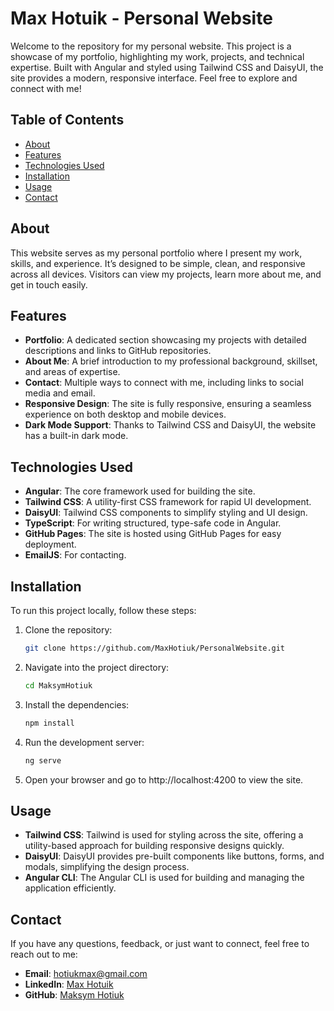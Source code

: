 # Max Hotuik - Personal Website

Welcome to the repository for my personal website. This project is a showcase of my portfolio, highlighting my work, projects, and technical expertise. Built with Angular and styled using Tailwind CSS and DaisyUI, the site provides a modern, responsive interface. Feel free to explore and connect with me!

## Table of Contents

- [About](#about)
- [Features](#features)
- [Technologies Used](#technologies-used)
- [Installation](#installation)
- [Usage](#usage)
- [Contact](#contact)

## About

This website serves as my personal portfolio where I present my work, skills, and experience. It’s designed to be simple, clean, and responsive across all devices. Visitors can view my projects, learn more about me, and get in touch easily.

## Features

- **Portfolio**: A dedicated section showcasing my projects with detailed descriptions and links to GitHub repositories.
- **About Me**: A brief introduction to my professional background, skillset, and areas of expertise.
- **Contact**: Multiple ways to connect with me, including links to social media and email.
- **Responsive Design**: The site is fully responsive, ensuring a seamless experience on both desktop and mobile devices.
- **Dark Mode Support**: Thanks to Tailwind CSS and DaisyUI, the website has a built-in dark mode.

## Technologies Used

- **Angular**: The core framework used for building the site.
- **Tailwind CSS**: A utility-first CSS framework for rapid UI development.
- **DaisyUI**: Tailwind CSS components to simplify styling and UI design.
- **TypeScript**: For writing structured, type-safe code in Angular.
- **GitHub Pages**: The site is hosted using GitHub Pages for easy deployment.
- **EmailJS**: For contacting.

## Installation

To run this project locally, follow these steps:

1. Clone the repository:
    ```bash
    git clone https://github.com/MaxHotiuk/PersonalWebsite.git
2. Navigate into the project directory:
    ```bash
    cd MaksymHotiuk
3. Install the dependencies:
    ```bash
    npm install
4. Run the development server:
    ```bash
    ng serve
5. Open your browser and go to http://localhost:4200 to view the site.

## Usage

- **Tailwind CSS**: Tailwind is used for styling across the site, offering a utility-based approach for building responsive designs quickly.
- **DaisyUI**: DaisyUI provides pre-built components like buttons, forms, and modals, simplifying the design process.
- **Angular CLI**: The Angular CLI is used for building and managing the application efficiently.

## Contact

If you have any questions, feedback, or just want to connect, feel free to reach out to me:

- **Email**: hotiukmax@gmail.com
- **LinkedIn**: [Max Hotuik](https://github.com/MaxHotiuk)
- **GitHub**: [Maksym Hotiuk](https://www.linkedin.com/in/maxhotiuk/)
